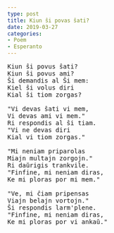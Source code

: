 ```yaml
---
type: post
title: Kiun ŝi povas ŝati?
date: 2019-03-27
categories:
- Poem
- Esperanto
---
```


<pre class="verse">
Kiun ŝi povus ŝati?
Kiun ŝi povus ami?
Ŝi demandis al Ŝi mem:
Kiel ŝi volus diri
Kial ŝi tiom zorgas?

"Vi devas ŝati vi mem,
Vi devas ami vi mem."
Ri respondis al ŝi tiam.
"Vi ne devas diri
Kial vi tiom zorgas."

"Mi neniam priparolas
Miajn multajn zorgojn."
Ri daŭrigis trankvile.
"Finfine, mi neniam diras,
Ke mi ploras por mi mem."

"Ve, mi ĉiam pripensas
Viajn belajn vortojn."
Ŝi respondis larm'plene.
"Finfine, mi neniam diras,
Ke mi ploras por vi ankaŭ."
</pre>
